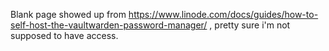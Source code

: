 Blank page showed up from https://www.linode.com/docs/guides/how-to-self-host-the-vaultwarden-password-manager/ , pretty sure i'm not supposed to have access.